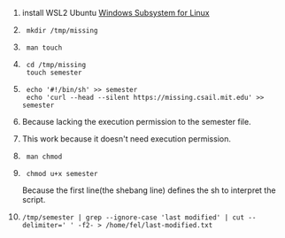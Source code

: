 1. install WSL2 Ubuntu   [Windows Subsystem for Linux](https://learn.microsoft.com/en-us/windows/wsl/install)

2. ```shell
    mkdir /tmp/missing
    ```

3. ```shell
    man touch
    ```

4. ```shell
    cd /tmp/missing
    touch semester
    ```

5. ```shell
    echo '#!/bin/sh' >> semester
    echo 'curl --head --silent https://missing.csail.mit.edu' >> semester
    ```

6. Because lacking the execution permission to the semester file.

7. This work because it doesn't need execution permission.

8. ```shell
    man chmod
    ```

9. ```shell
    chmod u+x semester
    ```

    Because the first line(the shebang line) defines the sh to interpret the script.

10. ```shell
    /tmp/semester | grep --ignore-case 'last modified' | cut --delimiter=' ' -f2- > /home/fel/last-modified.txt
    ```

    